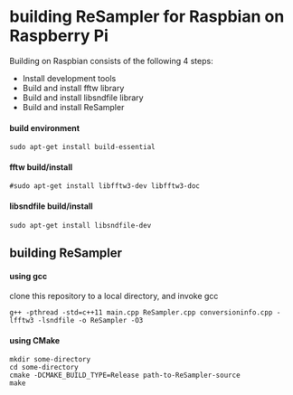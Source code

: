 # building ReSampler for Raspbian on Raspberry Pi

Building on Raspbian consists of the following 4 steps:

- Install development tools
- Build and install fftw library
- Build and install libsndfile library
- Build and install ReSampler

#### build environment
~~~
sudo apt-get install build-essential
~~~

#### fftw build/install

~~~
#sudo apt-get install libfftw3-dev libfftw3-doc
~~~

#### libsndfile build/install

~~~
sudo apt-get install libsndfile-dev
~~~

## building ReSampler

#### using gcc

clone this repository to a local directory, and invoke gcc

~~~
g++ -pthread -std=c++11 main.cpp ReSampler.cpp conversioninfo.cpp -lfftw3 -lsndfile -o ReSampler -O3
~~~

#### using CMake

~~~
mkdir some-directory
cd some-directory
cmake -DCMAKE_BUILD_TYPE=Release path-to-ReSampler-source
make
~~~
